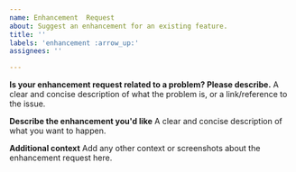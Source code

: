 ```yaml
---
name: Enhancement  Request
about: Suggest an enhancement for an existing feature.
title: ''
labels: 'enhancement :arrow_up:'
assignees: ''

---
```


**Is your enhancement request related to a problem? Please describe.**
A clear and concise description of what the problem is, or a link/reference to the issue.

**Describe the enhancement you'd like**
A clear and concise description of what you want to happen.

**Additional context**
Add any other context or screenshots about the enhancement request here.
